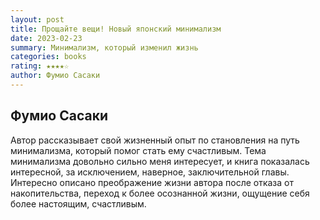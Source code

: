 ```yaml
---
layout: post
title: Прощайте вещи! Новый японский минимализм
date: 2023-02-23
summary: Минимализм, который изменил жизнь
categories: books
rating: ★★★★☆
author: Фумио Сасаки
---
```


Фумио Сасаки
------------

Автор рассказывает свой жизненный опыт по становления на путь минимализма, который помог стать ему счастливым. Тема минимализма довольно сильно меня интересует, и книга показалась интересной, за исключением, наверное, заключительной главы. Интересно описано преображение жизни автора после отказа от накопительства, переход к более осознанной жизни, ощущение себя более настоящим, счастливым.
